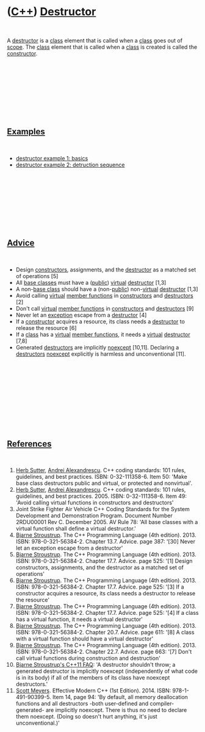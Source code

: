 



 

 

 

 

 

([C++](Cpp.md)) [Destructor](CppDestructor.md)
================================================

 

A [destructor](CppDestructor.md) is a [class](CppClass.md) element
that is called when a [class](CppClass.md) goes out of
[scope](CppScope.md). The [class](CppClass.md) element that is called
when a [class](CppClass.md) is created is called the
[constructor](CppConstructor.md).

 

 

 

 

 

[Examples](CppExample.md)
--------------------------

 

-   [destructor example 1: basics](CppDestructorExample1.md)
-   [destructor example 2: detruction
    sequence](CppDestructorExample2.md)

 

 

 

 

 

[Advice](CppAdvice.md)
-----------------------

 

-   Design [constructors](CppContructor.md), assignments, and the
    [destructor](CppDestructor.md) as a matched set of operations \[5\]
-   All [base classes](CppBaseClass.md) must have a
    ([public](CppPublic.md)) [virtual](CppVirtual.md)
    [destructor](CppDestructor.md) \[1,3\]
-   A non-[base class](CppBaseClass.md) should have a
    (non-[public](CppPublic.md)) non-[virtual](CppVirtual.md)
    [destructor](CppDestructor.md) \[1,3\]
-   Avoid calling [virtual](CppVirtual.md) [member
    functions](CppMemberFunction.md) in
    [constructors](CppConstructor.md) and
    [destructors](CppDestructor.md) \[2\]
-   Don't call [virtual](CppVirtual.md) [member
    functions](CppMemberFunction.md) in
    [constructors](CppConstructor.md) and
    [destructors](CppDestructor.md) \[9\]
-   Never let an [exception](CppException.md) escape from a
    [destructor](CppDestructor.md) \[4\]
-   If a [constructor](CppConstructor.md) acquires a resource, its
    class needs a [destructor](CppDestructor.md) to release the
    resource \[6\]
-   If a [class](CppClass.md) has a [virtual](CppVirtual.md) [member
    functions](CppMemberFunction.md), it needs a
    [virtual](CppVirtual.md) [destructor](CppDestructor.md) \[7,8\]
-   Generated [destructors](CppDestructor.md) are implicitly
    [noexcept](CppNoexcept.md) \[10,11\]. Declaring a
    [destructors](CppDestructor.md) [noexcept](CppNoexcept.md)
    explicitly is harmless and unconventional \[11\].

 

 

 

 

 

 

[References](CppReferences.md)
-------------------------------

 

1.  [Herb Sutter](CppHerbSutter.md), [Andrei
    Alexandrescu](CppAndreiAlexandrescu.md). C++ coding standards: 101
    rules, guidelines, and best practices. ISBN: 0-32-111358-6. Item 50:
    'Make base class destructors public and virtual, or protected
    and nonvirtual'.
2.  [Herb Sutter](CppHerbSutter.md), [Andrei
    Alexandrescu](CppAndreiAlexandrescu.md). C++ coding standards: 101
    rules, guidelines, and best practices. 2005. ISBN: 0-32-111358-6.
    Item 49: 'Avoid calling virtual functions in constructors and
    destructors'
3.  Joint Strike Fighter Air Vehicle C++ Coding Standards for the System
    Development and Demonstration Program. Document Number 2RDU00001
    Rev C. December 2005. AV Rule 78: 'All base classes with a virtual
    function shall define a virtual destructor.'
4.  [Bjarne Stroustrup](CppBjarneStroustrup.md). The C++ Programming
    Language (4th edition). 2013. ISBN: 978-0-321-56384-2. Chapter 13.7.
    Advice. page 387: '\[30\] Never let an exception escape from a
    destructor'
5.  [Bjarne Stroustrup](CppBjarneStroustrup.md). The C++ Programming
    Language (4th edition). 2013. ISBN: 978-0-321-56384-2. Chapter 17.7.
    Advice. page 525: '\[1\] Design constructors, assignments, and the
    destructor as a matched set of operations'
6.  [Bjarne Stroustrup](CppBjarneStroustrup.md). The C++ Programming
    Language (4th edition). 2013. ISBN: 978-0-321-56384-2. Chapter 17.7.
    Advice. page 525: '\[3\] If a constructor acquires a resource, its
    class needs a destructor to release the resource'
7.  [Bjarne Stroustrup](CppBjarneStroustrup.md). The C++ Programming
    Language (4th edition). 2013. ISBN: 978-0-321-56384-2. Chapter 17.7.
    Advice. page 525: '\[4\] If a class has a virtual function, it needs
    a virtual destructor'
8.  [Bjarne Stroustrup](CppBjarneStroustrup.md). The C++ Programming
    Language (4th edition). 2013. ISBN: 978-0-321-56384-2. Chapter 20.7.
    Advice. page 611: '\[8\] A class with a virtual function should have
    a virtual destructor'
9.  [Bjarne Stroustrup](CppBjarneStroustrup.md). The C++ Programming
    Language (4th edition). 2013. ISBN: 978-0-321-56384-2. Chapter 22.7.
    Advice. page 663: '\[7\] Don't call virtual functions during
    construction and destruction'
10. [Bjarne Stroustrup's C++11
    FAQ](http://www.stroustrup.com/C++11FAQ.html#noexcept): 'A
    destructor shouldn't throw; a generated destructor is implicitly
    noexcept (independently of what code is in its body) if all of the
    members of its class have noexcept destructors.'
11. [Scott Meyers](CppScottMeyers.md). Effective Modern C++
    (1st Edition). 2014. ISBN: 978-1-491-90399-5. Item 14, page 94: 'By
    default, all memory deallocation functions and all destructors -both
    user-defined and compiler-generated- are implicitly noexcept. There
    is thus no need to declare them noexcept. (Doing so doesn't hurt
    anything, it's just unconventional.)'

 

 

 

 

 





 



